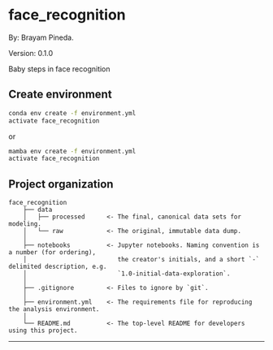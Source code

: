 # face_recognition 

By: Brayam Pineda.

Version: 0.1.0

Baby steps in face recognition

## Create environment

```bash
conda env create -f environment.yml
activate face_recognition
```

or 

```bash
mamba env create -f environment.yml
activate face_recognition
```

## Project organization

    face_recognition
        ├── data
        │   ├── processed      <- The final, canonical data sets for modeling.
        │   └── raw            <- The original, immutable data dump.
        │
        ├── notebooks          <- Jupyter notebooks. Naming convention is a number (for ordering),
        │                         the creator's initials, and a short `-` delimited description, e.g.
        │                         `1.0-initial-data-exploration`.
        │
        ├── .gitignore         <- Files to ignore by `git`.
        │
        ├── environment.yml    <- The requirements file for reproducing the analysis environment.
        │
        └── README.md          <- The top-level README for developers using this project.

---

